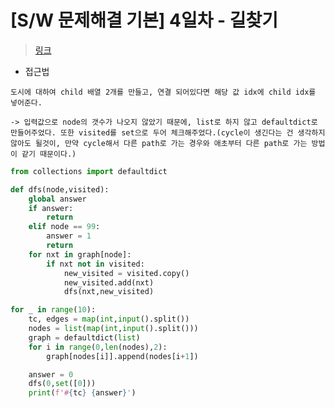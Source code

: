 #  [S/W 문제해결 기본] 4일차 - 길찾기
> [링크](https://swexpertacademy.com/main/code/problem/problemDetail.do?contestProbId=AV14geLqABQCFAYD)

- 접근법
```
도시에 대하여 child 배열 2개를 만들고, 연결 되어있다면 해당 값 idx에 child idx를 넣어준다.

-> 입력값으로 node의 갯수가 나오지 않았기 때문에, list로 하지 않고 defaultdict로 만들어주었다. 또한 visited를 set으로 두어 체크해주었다.(cycle이 생긴다는 건 생각하지 않아도 될것이, 만약 cycle해서 다른 path로 가는 경우와 애초부터 다른 path로 가는 방법이 같기 때문이다.)
```

```python
from collections import defaultdict

def dfs(node,visited):
    global answer
    if answer:
        return
    elif node == 99:
        answer = 1
        return
    for nxt in graph[node]:
        if nxt not in visited:
            new_visited = visited.copy()
            new_visited.add(nxt)
            dfs(nxt,new_visited)

for _ in range(10):
    tc, edges = map(int,input().split())
    nodes = list(map(int,input().split()))
    graph = defaultdict(list)
    for i in range(0,len(nodes),2):
        graph[nodes[i]].append(nodes[i+1])

    answer = 0
    dfs(0,set([0]))
    print(f'#{tc} {answer}')

```

